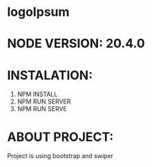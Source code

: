 # logoIpsum
# NODE VERSION: 20.4.0
#
# INSTALATION:
1. NPM INSTALL
2. NPM RUN SERVER
3. NPM RUN SERVE

# ABOUT PROJECT:
Project is using bootstrap and swiper
